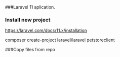 ###Laravel 11 aplication.

### Install new project
https://laravel.com/docs/11.x/installation

composer create-project laravel/laravel petstoreclient

###Copy files from repo